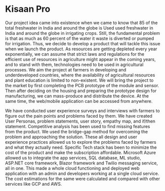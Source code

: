 # Kisaan Pro

Our project idea came into existence when we came to know that 85 of the total freshwater in India and around the globe is Used used freshwater in India and around the globe in irrigating crops. Still, the fundamental problem is that as much as 60 percent of the water it waste is diverted or pumped for irrigation. Thus, we decide to develop a product that will tackle this issue when we launch the product. As resources are getting depleted every year exponentially, we can assume that strict laws and regulations for the efficient use of resources in agriculture might appear in the coming years, and to stand with them, technologies need to be used in agricultural processes. We aim the project at farmers in developing and underdeveloped countries, where the availability of agricultural resources and plant education is limited to non-existent. We will bring the project to the market by first completing the PCB prototype of the module and sensor. Then after deciding on the housing and preparing the prototype design for manufacturing, we can mass-produce and distribute the device. At the same time, the web/mobile application can be accessed from anywhere.


We have conducted user experience surveys and interviews with farmers to figure out the pain points and problems faced by them. We have created User Personas, problem statements, user story, empathy map, and if/then statement. Competitive analysis has been used to find missing features from the product. We used the bridge-gap method for overcoming the problem and approaching the solution. These all design and user experience practices allowed us to explore the problems faced by farmers and what they actually need. Specific Tech stack has been to minimize the cost of the product and make the subscription affordable. Microsoft Azure allowed us to integrate the app services, SQL database, ML studio, ASP.NET core framework, Blazor framework and Twilio messaging service, all in one. This made a whole cloud functioning and deployed web application with an admin and developers working at a single cloud service. The cost estimations for the same were calculated and compared with other services like GCP and AWS. 